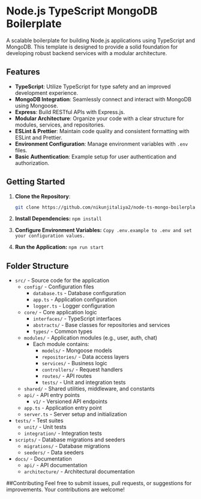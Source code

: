 # Node.js TypeScript MongoDB Boilerplate

A scalable boilerplate for building Node.js applications using TypeScript and MongoDB. This template is designed to provide a solid foundation for developing robust backend services with a modular architecture.

## Features

- **TypeScript**: Utilize TypeScript for type safety and an improved development experience.
- **MongoDB Integration**: Seamlessly connect and interact with MongoDB using Mongoose.
- **Express**: Build RESTful APIs with Express.js.
- **Modular Architecture**: Organize your code with a clear structure for modules, services, and repositories.
- **ESLint & Prettier**: Maintain code quality and consistent formatting with ESLint and Prettier.
- **Environment Configuration**: Manage environment variables with `.env` files.
- **Basic Authentication**: Example setup for user authentication and authorization.

## Getting Started

1. **Clone the Repository**:

   ```bash
   git clone https://github.com/nikunjitaliya2/node-ts-mongo-boilerplate.git

2. **Install Dependencies:**
    ``npm install``
3. **Configure Environment Variables:**
    ``Copy .env.example to .env and set your configuration values.``
   
3. **Run the Application:**
    ``npm run start``

## Folder Structure

- `src/` - Source code for the application
    - `config/` - Configuration files
        - `database.ts` - Database configuration
        - `app.ts` - Application configuration
        - `logger.ts` - Logger configuration
    - `core/` - Core application logic
        - `interfaces/` - TypeScript interfaces
        - `abstracts/` - Base classes for repositories and services
        - `types/` - Common types
    - `modules/` - Application modules (e.g., user, auth, chat)
        - Each module contains:
            - `models/` - Mongoose models
            - `repositories/` - Data access layers
            - `services/` - Business logic
            - `controllers/` - Request handlers
            - `routes/` - API routes
            - `tests/` - Unit and integration tests
    - `shared/` - Shared utilities, middleware, and constants
    - `api/` - API entry points
        - `v1/` - Versioned API endpoints
    - `app.ts` - Application entry point
    - `server.ts` - Server setup and initialization
- `tests/` - Test suites
    - `unit/` - Unit tests
    - `integration/` - Integration tests
- `scripts/` - Database migrations and seeders
    - `migrations/` - Database migrations
    - `seeders/` - Data seeders
- `docs/` - Documentation
    - `api/` - API documentation
    - `architecture/` - Architectural documentation


##Contributing
Feel free to submit issues, pull requests, or suggestions for improvements. Your contributions are welcome!
